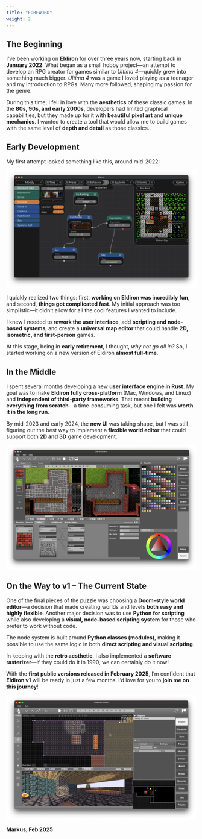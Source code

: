 ```yaml
---
title: "FOREWORD"
weight: 2
---
```


## The Beginning

I've been working on **Eldiron** for over three years now, starting back in **January 2022**. What began as a small hobby project—an attempt to develop an RPG creator for games similar to *Ultima 4*—quickly grew into something much bigger. *Ultima 4* was a game I loved playing as a teenager and my introduction to RPGs. Many more followed, shaping my passion for the genre.

During this time, I fell in love with the **aesthetics** of these classic games. In the **80s, 90s, and early 2000s**, developers had limited graphical capabilities, but they made up for it with **beautiful pixel art** and **unique mechanics**. I wanted to create a tool that would allow me to build games with the same level of **depth and detail** as those classics.

## Early Development

My first attempt looked something like this, around mid-2022:

![Eldiron v1](eldironv1.png)

I quickly realized two things: first, **working on Eldiron was incredibly fun**, and second, **things got complicated fast**. My initial approach was too simplistic—it didn’t allow for all the cool features I wanted to include.

I knew I needed to **rework the user interface**, add **scripting and node-based systems**, and create a **universal map editor** that could handle **2D, isometric, and first-person** games.

At this stage, being in **early retirement**, I thought, *why not go all in?* So, I started working on a new version of Eldiron **almost full-time**.

## In the Middle

I spent several months developing a new **user interface engine in Rust**. My goal was to make **Eldiron fully cross-platform** (Mac, Windows, and Linux) and **independent of third-party frameworks**. That meant **building everything from scratch**—a time-consuming task, but one I felt was **worth it in the long run**.

By mid-2023 and early 2024, the **new UI** was taking shape, but I was still figuring out the best way to implement a **flexible world editor** that could support both **2D and 3D** game development.

![Eldiron v2](eldironv2.png)

## On the Way to v1 – The Current State

One of the final pieces of the puzzle was choosing a **Doom-style world editor**—a decision that made creating worlds and levels **both easy and highly flexible**. Another major decision was to use **Python for scripting** while also developing a **visual, node-based scripting system** for those who prefer to work without code.

The node system is built around **Python classes (modules)**, making it possible to use the same logic in both **direct scripting and visual scripting**.

In keeping with the **retro aesthetic**, I also implemented a **software rasterizer**—if they could do it in 1990, we can certainly do it now!

With the **first public versions released in February 2025**, I’m confident that **Eldiron v1** will be ready in just a few months. I’d love for you to **join me on this journey**!

![Eldiron v3](screenshot.png)

**Markus, Feb 2025**
